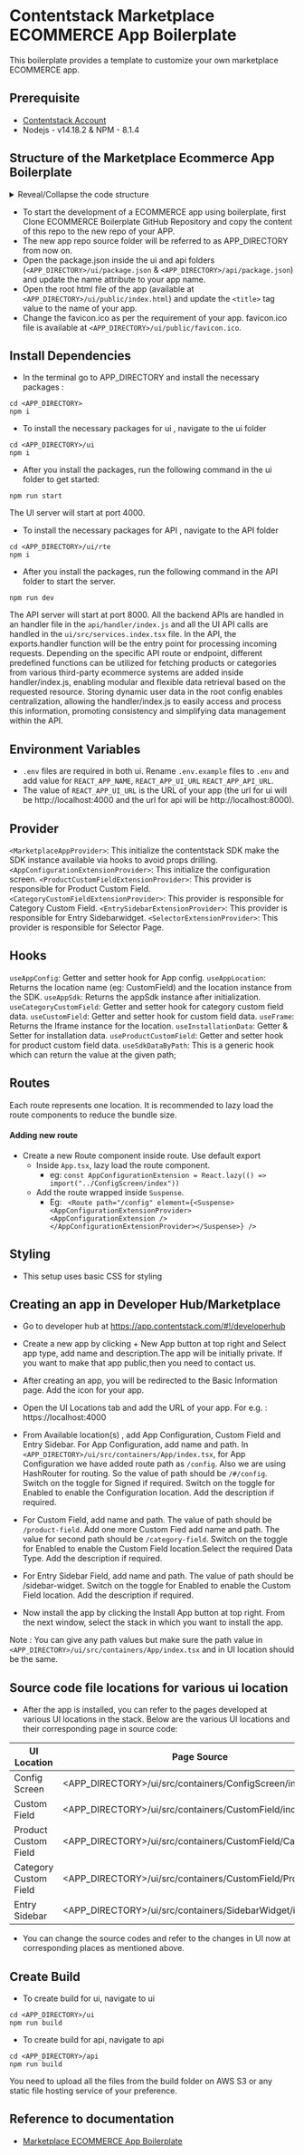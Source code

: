# Contentstack Marketplace ECOMMERCE App Boilerplate

This boilerplate provides a template to customize your own marketplace ECOMMERCE app.

##  Prerequisite

* [Contentstack Account](https://app.contentstack.com/#!/login)
* Nodejs - v14.18.2 & NPM - 8.1.4

## Structure of the Marketplace Ecommerce App Boilerplate
<details>
  <summary>
    Reveal/Collapse the code structure
  </summary>
  
```bash
marketplace-ecomm-boilerplate-app
|-- api
    |-- constants
    |   |-- index.js
    |-- example
    |   |-- sapcc
    |   |   |-- root_config
    |   |   |   |-- index.js
    |   |-- sfcc
    |   |   |-- root_config
    |   |   |   |-- index.js
    |-- handler
    |   |-- index.js
    |-- root_config
    |   |-- index.js
    |-- .eslintrc.js
    |-- index.js
    |-- package-lock.json
    |-- package.json
|-- ui
    |-- example
    |   |-- sapcc
    |   |   |-- root_config
    |   |   |   |-- index.tsx
    |   |-- sfcc
    |   |    |-- root_config
    |   |    |   |-- index.tsx
    |-- public
    |   |-- favicon.ico
    |   |-- index.html
    |-- .env
    |-- src
    |   |-- assets
    |   |    |-- Logo.svg
    |   |-- common
    |   |    |-- constants
    |   |        |-- index.ts
    |   |    |-- contexts
    |   |        |-- appConfigurationExtensionContext.ts
    |   |        |-- categoryCustomFieldExtensionContext.ts
    |   |        |-- customFieldExtensionContext.ts
    |   |        |-- entrySidebarExtensionContext.ts
    |   |        |-- marketplaceContext.ts
    |   |        |-- productCustomFieldExtensionContext.ts      
    |   |        |-- selectorExtensionContext.ts    
    |   |   |-- hooks
    |   |       |-- useAppConfig.ts 
    |   |       |-- useAppLocation.ts
    |   |       |-- useAppSdk.tsx
    |   |       |-- useCategoryCustomField.tsx
    |   |       |-- useCustomField.tsx
    |   |       |-- uuseFrame.ts
    |   |       |-- useInstallationData.tsx    
    |   |       |-- useProductCustomField.tsx    
    |   |       |-- useSdkDataByPath.ts                                                   
    |   |    |-- locale
    |   |        |-- index.ts
    |   |   |-- providers
    |   |        |-- AppConfigurationExtensionProvider.tsx
    |   |        |-- CategoryCustomFieldExtensionProvider.tsx
    |   |        |-- CustomFieldExtensionProvider.tsx
    |   |        |-- EntrySidebarExtensionProvider.tsx
    |   |        |-- MarketplaceAppProvider.tsx
    |   |        |-- ProductCustomFieldExtensionProvider.tsx
    |   |        |-- SelectorExtensionProvider.tsx                                                     
    |   |   |-- types
    |   |       |-- index.ts
    |   |   |-- utils
    |   |   |   |-- index.tsx
    |   |-- components
    |   |   |-- ErrorBoundary
    |   |       |-- index.tsx
    |   |   |-- WarningMessage
    |   |       |-- index.tsx
    |   |       |-- styles.scss
    |   |-- containers
    |   |   |-- App
    |   |   |   |-- index.tsx
    |   |   |   |-- styles.scss
    |   |   |-- CategoryField
    |   |   |   |-- index.tsx
    |   |   |-- ConfigScreen
    |   |   |   |-- index.spec.tsx
    |   |   |   |-- index.tsx
    |   |   |   |-- styles.scss
    |   |   |-- CustomField
    |   |   |   |-- Category.tsx
    |   |   |   |-- DeleteModal.tsx
    |   |   |   |-- DraggableGrid.tsx
    |   |   |   |-- DraggableListItem.tsx
    |   |   |   |-- index.spec.tsx
    |   |   |   |-- index.tsx
    |   |   |   |-- ListItem.tsx
    |   |   |   |-- Product.tsx
    |   |   |   |-- RenderList.tsx
    |   |   |   |-- styles.scss
    |   |   |-- ProductsField
    |   |   |   |-- index.tsx
    |   |   |-- SelectorPage
    |   |   |   |-- index.tsx
    |   |   |   |-- styles.scss
    |   |   |-- SidebarWidget
    |   |   |   |-- index.tsx
    |   |   |   |-- ProductDescription.tsx
    |   |   |   |-- styles.scss
    |   |-- root_config
    |   |    |-- index.ts
    |   |-- services
    |   |    |-- index.ts
    |   |-- types
    |   |   |-- index.d.ts
    |   |-- index.css
    |   |-- index.tsx
    |   |-- react-app-env.d.ts
    |   |-- reportWebVitals.ts
```

</details>

* To start the development of a ECOMMERCE app using boilerplate, first Clone ECOMMERCE Boilerplate GitHub Repository and copy the content of this repo to the new repo of your APP. 
* The new app repo source folder will be referred to as APP_DIRECTORY from now on.
* Open the package.json inside the ui and api folders (`<APP_DIRECTORY>/ui/package.json` & `<APP_DIRECTORY>/api/package.json`) and update the name attribute to your app name. 
* Open the root html file of the app (available at `<APP_DIRECTORY>/ui/public/index.html`) and update the `<title>` tag value to the name of your app.
* Change the favicon.ico as per the requirement of your app. favicon.ico file is available at `<APP_DIRECTORY>/ui/public/favicon.ico`.

## Install Dependencies

* In the terminal go to APP_DIRECTORY and install the necessary packages :
```
cd <APP_DIRECTORY> 
npm i
```
* To install the necessary packages for ui , navigate to the ui folder
```
cd <APP_DIRECTORY>/ui 
npm i
``` 
* After you install the packages, run the following command in the ui folder to get started:
```
npm run start
```
The UI server will start at port 4000.
* To install the necessary packages for API , navigate to the API folder
```
cd <APP_DIRECTORY>/ui/rte
npm i
```
* After you install the packages, run the following command in the API folder to start the server.
```
npm run dev
```
The API server will start at port 8000.
All the backend APIs are handled in an handler file in the `api/handler/index.js` and all the UI API calls are handled in the `ui/src/services.index.tsx` file.
In the API, the exports.handler function will be the entry point for processing incoming requests. Depending on the specific API route or endpoint, different predefined functions can be utilized for fetching products or categories from various third-party ecommerce systems are added inside handler/index.js, enabling modular and flexible data retrieval based on the requested resource. 
Storing dynamic user data in the root config enables centralization, allowing the handler/index.js to easily access and process this information, promoting consistency and simplifying data management within the API.

## Environment Variables

* `.env` files are required in both ui. Rename `.env.example` files to `.env` and add value for `REACT_APP_NAME`,  `REACT_APP_UI_URL` `REACT_APP_API_URL`. 
* The value of `REACT_APP_UI_URL` is the URL of your app (the url for ui will be http://localhost:4000 and the url for api will be http://localhost:8000).

## Provider

`<MarketplaceAppProvider>`:  This initialize the contentstack SDK make the SDK instance available via hooks to avoid props drilling.
`<AppConfigurationExtensionProvider>`: This initialize the configuration screen.
`<ProductCustomFieldExtensionProvider>`: This provider is responsible for Product Custom Field.
`<CategoryCustomFieldExtensionProvider>`: This provider is responsible for Category Custom Field.
`<EntrySidebarExtensionProvider>`: This provider is responsible for Entry Sidebarwidget.
`<SelectorExtensionProvider>`: This provider is responsible for Selector Page.

## Hooks

`useAppConfig`: Getter and setter hook for App config.
`useAppLocation`: Returns the location name (eg: CustomField) and the location instance from the SDK.
`useAppSdk`: Returns the appSdk instance after initialization.
`useCategoryCustomField`: Getter and setter hook for category custom field data.
`useCustomField`: Getter and setter hook for custom field data.
`useFrame`: Returns the Iframe instance for the location.
`useInstallationData`: Getter & Setter for installation data.
`useProductCustomField`: Getter and setter hook for product custom field data.
`useSdkDataByPath`: This is a generic hook which can return the value at the given path;

## Routes

Each route represents one location. It is recommended to lazy load the route components to reduce the bundle
size. 

#### Adding new route

- Create a new Route component inside route. Use default export
  - Inside `App.tsx`, lazy load the route component.  
    - eg: `const AppConfigurationExtension = React.lazy(() => import("../ConfigScreen/index"))`
  - Add the route wrapped inside `Suspense`. 
    - Eg: ``` <Route path="/config" element={<Suspense><AppConfigurationExtensionProvider><AppConfigurationExtension /></AppConfigurationExtensionProvider></Suspense>} />```

## Styling

- This setup uses basic CSS for styling

## Creating an app in Developer Hub/Marketplace

* Go to developer hub at https://app.contentstack.com/#!/developerhub
* Create a new app by clicking + New App button at top right and Select app type, add name and description.The app will be initially private. If you want to make that app public,then you need to contact us. 
* After creating an app, you will be redirected to the Basic Information page. Add the icon for your app. 
* Open the UI Locations tab and add the URL of your app. 
For e.g. : https://localhost:4000
* From Available location(s) , add App Configuration, Custom Field and Entry Sidebar. For App Configuration, add name and path. In `<APP_DIRECTORY>/ui/src/containers/App/index.tsx`, for App Configuration we have added route path as `/config`. Also we are using HashRouter for routing. So the value of path should be `/#/config`. Switch on the toggle for Signed if required. Switch on the toggle for Enabled to enable the Configuration location. Add the description if required.
* For Custom Field, add name and path. The value of path should be `/product-field`. Add one more Custom Fied add name and path. The value for second path should be `/category-field`. Switch on the toggle for Enabled to enable the Custom Field location.Select the required Data Type. Add the description if required.
* For Entry Sidebar Field, add name and path. The value of path should be /sidebar-widget. Switch on the toggle for Enabled to enable the Custom Field location. Add the description if required. 

* Now install the app by clicking the Install App button at top right. From the next window, select the stack in which you want to install the app.

Note : You can give any path values but make sure the path value in `<APP_DIRECTORY>/ui/src/containers/App/index.tsx` and in UI location should be the same.

## Source code file locations for various ui location

* After the app is installed, you can refer to the pages developed at various UI locations in the stack. Below are the various UI locations and their corresponding page in source code:

|UI Location            | Page Source                                                 |
|-----------------------|-------------------------------------------------------------|
|Config Screen          |<APP_DIRECTORY>/ui/src/containers/ConfigScreen/index.tsx     |
|Custom Field           |<APP_DIRECTORY>/ui/src/containers/CustomField/index.tsx      |
|Product Custom Field   |<APP_DIRECTORY>/ui/src/containers/CustomField/Category.tsx   |
|Category Custom Field  |<APP_DIRECTORY>/ui/src/containers/CustomField/Product.tsx    |
|Entry Sidebar          |<APP_DIRECTORY>/ui/src/containers/SidebarWidget/index.tsx    |

* You can change the source codes and refer to the changes in UI now at corresponding places as mentioned above.

## Create Build

* To create build for ui, navigate to ui
```
cd <APP_DIRECTORY>/ui 
npm run build
```
* To create build for api, navigate to api
```
cd <APP_DIRECTORY>/api
npm run build
```
You need to upload all the files from the build folder on AWS S3 or any static file hosting service of your preference. 

## Reference to documentation

* [Marketplace ECOMMERCE App Boilerplate](https://docs.google.com/document/d/1Ad1qj_PUAfuxZtHVOR2xtOl76dgaDzAQ3PJXuK3hvnM/edit#heading=h.9xnzqz46c5ew)

